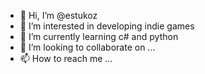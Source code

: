 - 👋 Hi, I’m @estukoz
- 👀 I’m interested in developing indie games
- 🌱 I’m currently learning c# and python
- 💞️ I’m looking to collaborate on ...
- 📫 How to reach me ...

<!---
estukoz/estukoz is a ✨ special ✨ repository because its `README.md` (this file) appears on your GitHub profile.
You can click the Preview link to take a look at your changes.
--->
